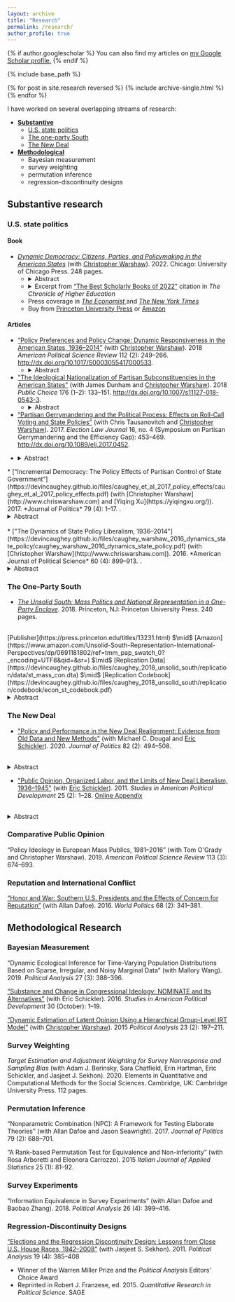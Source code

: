 ```yaml
---
layout: archive
title: "Research"
permalink: /research/
author_profile: true
---
```


{% if author.googlescholar %}
  You can also find my articles on <u><a href="{{author.googlescholar}}">my Google Scholar profile</a>.</u>
{% endif %}

{% include base_path %}

{% for post in site.research reversed %}
  {% include archive-single.html %}
{% endfor %}


I have worked on several overlapping streams of research:


  * [**Substantive**](#substantive-research)
      * [U.S. state politics](#state-politics)
      * [The one-party South](#the-one-party-south)
      * [The New Deal](#the-new-deal)
  * [**Methodological**](#methodological-research)
      * Bayesian measurement
      * survey weighting
      * permutation inference
      * regression-discontinuity designs

## Substantive research ##

### U.S. state politics ###

#### Book ####

<ul>
  <li><a href="https://devincaughey.github.io/files/caughey_warshaw_2022_dynamic_democracy/caughey_warshaw_2022_dynamic_democracy.pdf"><em>Dynamic Democracy: Citizens, Parties, and Policymaking in the American States</em></a> (with <a href="http://www.chriswarshaw.com">Christopher Warshaw</a>). 2022. Chicago: University of Chicago Press. 248 pages.<ul>
      <li>
	<details>
	  <summary> Abstract </summary>
	    Scholars of American politics have long been skeptical of ordinary citizens’ capacity to influence, let alone control, their governments. Drawing on over eight decades of state-level evidence on public opinion, elections, and policymaking, *Dynamic Democracy* poses a powerful challenge to this pessimistic view. It reveals that although American democracy cannot be taken for granted, state policymaking is far more responsive to citizens’ demands than skeptics claim. Although governments respond sluggishly in the short term, over the long term, electoral incentives induce state parties and politicians—and ultimately policymaking—to adapt to voters’ preferences. The authors take an empirical and theoretical approach that allows them to assess democracy as a dynamic process. Their evidence across states and over time gives them new leverage to assess relevant outcomes and trends, including the evolution of mass partisanship, mass ideology, and the relationship between partisanship and ideology since the mid-twentieth century; the nationalization of state-level politics; the mechanisms through which voters hold incumbents accountable; the performance of moderate candidates relative to extreme candidates; and the quality of state-level democracy today relative to state-level democracy in other periods.
	</details>
      </li>
      <li>
	<details>
	  <summary> Excerpt from <a href="https://www.chronicle.com/article/the-best-scholarly-books-of-2022">&#8220;The Best Scholarly Books of 2022&#8221;</a> citation in <em>The Chronicle of Higher Education</em><br/>
	  </summary>
	    "It is easy to be pessimistic about American democracy. Elected officials appear far more interested in scoring partisan points than crafting policy that represents their constituents&#8230;<em>Dynamic Democracy</em> presents a powerful, data-drenched rejoinder to this line of thinking. The authors argue that, at the state level, policy has been surprisingly reflective of public preferences. Slowly but surely, as voters’ preferences change, so too have the policies of the states in which they live. In the typically staid field of quantitative American politics, Caughey and Warshaw have written a book that speaks to urgent concerns about the state of our democracy."
	</details>
      </li>
      <li> Press coverage in <a href="https://www.economist.com/interactive/briefing/2022/09/03/american-policy-is-splitting-state-by-state-into-two-blocs"><em>The Economist</em> </a> and <a href="https://www.nytimes.com/2022/09/07/opinion/democracy-states-america.html"><em>The New York Times</em> </a>
      </li>
      <li> Buy from <a href="https://press.uchicago.edu/ucp/books/book/chicago/D/bo180512815.html">Princeton University Press</a> or <a href="https://www.amazon.com/Dynamic-Democracy-Elections-Policymaking-American/dp/0226822222">Amazon</a>
      </li>
    </ul>
  </li>
</ul>

#### Articles ####

  * [“Policy Preferences and Policy Change: Dynamic Responsiveness in the American States, 1936–2014”](https://devincaughey.github.io/files/caughey_warshaw_2018_dynamic_responsiveness/caughey_warshaw_2018_dynamic_responsiveness.pdf) (with [Christopher Warshaw](http://www.chriswarshaw.com)). 2018 *American Political Science Review* 112 (2): 249–266. <http://dx.doi.org/10.1017/S0003055417000533>.
      <ul>
	<li><details>
	    <summary> Abstract </summary>
	      Using eight decades of data, we examine the magnitude, mechanisms, and moderators of dynamic responsiveness in the American states. We show that on both economic and (especially) social issues, the liberalism of state publics predicts future change in state policy liberalism. Dynamic responsiveness is gradual, however; large policy shifts are the result of the cumulation of incremental responsiveness over many years. Partisan control of government appears to mediate only a fraction of responsiveness, suggesting that, contrary to conventional wisdom, responsiveness occurs in large part through the adaptation of incumbent officials. Dynamic responsiveness has increased over time but does not seem to be influenced by institutions such as direct democracy or campaign finance regulations. We conclude that our findings, though in some respects normatively ambiguous, on the whole paint a reassuring portrait of statehouse democracy.
	  </details>
	  </li>
      </ul>
  * ["The Ideological Nationalization of Partisan Subconstituencies in the American States"](https://devincaughey.github.io/files/caughey_et_al_2018_ideological_nationalization/caughey_et_al_2018_ideological_nationalization.pdf) (with James Dunham and [Christopher Warshaw](http://www.chriswarshaw.com)). 2018 *Public Choice* 176 (1–2): 133–151. <http://dx.doi.org/10.1007/s11127-018-0543-3>.
	<ul>
	  <li><details>
	      <summary>Abstract </summary>
	      Since the mid-twentieth century, elite political behavior in the United States has become much more nationalized. In Congress, for example, within-party geographic cleavages have declined, roll-call voting has become more one-dimensional, and Democrats and Republicans have diverged along this main dimension of national partisan conflict. The existing literature finds that citizens have only weakly and belatedly mimicked elite trends. We show, however, that a different picture emerges if we focus not on individual citizens, but on the aggregate characteristics of geographic constituencies. Using biennial estimates of the economic, racial, and social policy liberalism of the average Democrat and Republican in each state over the past six decades, we demonstrate a surprisingly close correspondence between mass and elite trends. Specifically, we find that: (1) ideological divergence between Democrats and Republicans has widened dramatically within each domain, just as it has in Congress; (2) ideological variation across senators’ partisan subconstituencies is now explained almost completely by party rather than state, closely tracking trends in the Senate; and (3) economic, racial, and social liberalism have become highly correlated across partisan subconstituencies, just as they have across members of Congress. Overall, our findings contradict the reigning consensus that polarization in Congress has proceeded much more rapidly and extensively than polarization in the mass public.
	    </details>
	  </li>
	</ul>
  * [“Partisan Gerrymandering and the Political Process: Effects on Roll-Call Voting and State Policies”](https://devincaughey.github.io/files/caughey_et_al_2017_partisan_gerrymandering/caughey_et_al_2017_partisan_gerrymandering.pdf) (with Chris Tausanovitch and [Christopher Warshaw](http://www.chriswarshaw.com)). 2017. *Election Law Journal* 16, no. 4 (Symposium on Partisan Gerrymandering and the Efficiency Gap): 453–469. <http://dx.doi.org/10.1089/elj.2017.0452>. 
<ul>
  <li><details>
<summary>Abstract </summary>
Recent scholarship has documented the advantages of a new measure of partisan gerrymandering: the difference in the parties' wasted votes, divided by the total number of votes cast. This measure, known as the efficiency gap (EG), can be calculated directly from aggregate vote totals, facilitating comparison of the severity of party gerrymandering across states and time. In this article, we conduct the first analysis of the EG's effects on legislative representation and policymaking in the states. We first show that the partisan outcome of legislative elections has important causal effects on the ideological representation of individual districts, the ideological composition of legislative chambers, and the conservatism of state policymaking. We then show that variation in the EG across state-years is associated with systematic differences in the ideological location of the median state legislator and in the conservatism of state policies. These results suggest that partisan gerrymandering has major consequences not only for who wins elections but for the political process as a whole.
</details>
</ul>
  * [“Incremental Democracy: The Policy Effects of Partisan Control of State Government”](https://devincaughey.github.io/files/caughey_et_al_2017_policy_effects/caughey_et_al_2017_policy_effects.pdf) (with [Christopher Warshaw](http://www.chriswarshaw.com) and [Yiqing Xu](https://yiqingxu.org/)). 2017. *Journal of Politics* 79 (4): 1–17. <http://dx.doi.org/10.1086/692669>.
<br>
<details>
<summary>Abstract </summary>
How much does it matter whether Democrats or Republicans control the government? Unless the two parties converge completely, election outcomes should have some impact on policy, but the existing evidence for policy effects of party control is surprisingly weak and inconsistent. We bring clarity to this question, using regression-discontinuity and dynamic panel analyses to estimate the effects of party control of state legislatures and governorships on a new annual measure of state policy liberalism. We find that throughout the 1936–2014 period, electing Democrats has led to more liberal policies, but that in recent decades the policy effects of party control have approximately doubled in magnitude. We present evidence that this increase is at least partially explained by the ideological divergence of the parties’ office holders and electoral coalitions. At the same time, we also show that party effects remain substantively modest, paling relative to policy differences across states.
</details>
<br>
  * ["The Dynamics of State Policy Liberalism, 1936–2014"](https://devincaughey.github.io/files/caughey_warshaw_2016_dynamics_state_policy/caughey_warshaw_2016_dynamics_state_policy.pdf) (with [Christopher Warshaw](http://www.chriswarshaw.com)). 2016. *American Journal of Political Science* 60 (4): 899–913. <http://dx.doi.org/10.1111/ajps.12219>.
<details>
<summary>Abstract </summary>
Applying a dynamic latent-variable model to data on 148 policies collected over eight decades (1936–2014), we produce the first yearly measure of the policy liberalism of U.S. states. Our dynamic measure of state policy liberalism marks an important advance over existing measures, almost all of which are purely cross-sectional and thus cannot be used to study policy change. We find that, in the aggregate, the policy liberalism of U.S. states steadily increased between the 1930s and 1970s and then largely plateaued. The policy liberalism of most states has remained stable in relative terms, though several states have shifted considerably over time. We also find surprisingly little evidence of multidimensionality in state policy outputs. Our new estimates of state policy liberalism have broad application to the study of political development, representation, accountability, and other important issues in political science.
</details>

### The One-Party South ###


  * [*The Unsolid South: Mass Politics and National Representation in a One-Party Enclave*](https://devincaughey.github.io/files/caughey_2018_unsolid_south/caughey_2018_unsolid_south.pdf). 2018. Princeton, NJ: Princeton University Press. 240 pages.
  <br>
  [Publisher](https://press.princeton.edu/titles/13231.html) $\mid$ [Amazon](https://www.amazon.com/Unsolid-South-Representation-International-Perspectives/dp/0691181802/ref=tmm_pap_swatch_0?_encoding=UTF8&qid=&sr=) $\mid$ [Replication Data](https://devincaughey.github.io/files/caughey_2018_unsolid_south/replication/data/st_mass_con.dta) $\mid$ [Replication Codebook](https://devincaughey.github.io/files/caughey_2018_unsolid_south/replication/codebook/econ_st_codebook.pdf) 
  <details>
<summary> Abstract </summary>
This book examines congressional representation in the Jim Crow South in the decades following the New Deal. Marshaling a combination of qualitative and qualitative evidence, I dispute the conventional wisdom that lack of partisan competition destroyed the electoral connection between Southern members of Congress (MCs) and their constituents. I show that although Black Southerners were almost totally disenfranchised, the class-biased exclusion of White Southerners (through devices such as the poll tax) was both less extensive and, given sufficient motivation and mobilization, more easily overcome. Furthermore, while the South did lack partisan competition, the so-called White primary offered meaningful opportunities for electoral competition within the one-party system. The consequence, I argue, was that Southern MCs' responsiveness to their enfranchised (i.e., White) constituents was not noticeably weaker than their non-Southern counterparts.<br><br>These conclusions have major historical as well as theoretical implications. From the standpoint of historical interpretation, they provide an alternative explanation for Southern MCs' rapid turn to the right in the late 1930s, which set sharp limits on the scope of New Deal reform. This conservative reaction was driven less by incentives internal to Congress than by a broad-based reaction in the Southern White public. More generally, my findings suggest that Southern MCs were neither autonomous agents nor pliant tools of the economic elite, but rather electorally motivated politicians operating within a regime that mixed racist and authoritarian features with inclusive and democratic ones. The theoretical implications of these conclusions are broad in scope, not least because many regimes around the world have a similar hybrid character. The example of the one-party South suggests that public opinion can and does play an major role in such regimes, but in ways that may be heavily conditioned by institutional context. In particular, intraparty competition can be sufficient to incentivize responsiveness to constituent preferences, but only where non-party informational cues are available, as they were in congressional but not state-level Southern politics.
</details>



### The New Deal ###

  *  ["Policy and Performance in the New Deal Realignment: Evidence from Old Data and New Methods"](https://devincaughey.github.io/files/caughey_et_al_2020_new_deal_realignment/caughey_et_al_2020_new_deal_realignment.pdf) (with Michael C. Dougal and [Eric Schickler](https://polisci.berkeley.edu/people/person/eric-schickler)). 2020. *Journal of Politics* 82 (2): 494–508.
<br>
<details>
<summary> Abstract </summary>
Recent research has challenged the policy bases of the New Deal realignment, arguing that it was instead driven by retrospective evaluations of the economy. Using a comprehensive analysis of opinion polls conducted in 1936–52, we argue that policy preferences were far from irrelevant. At the individual level, presidential Republicans who became Democrats were much more supportive of New Deal policies than those who remained loyal (vice versa for Democrats). At the state level, both public support for the New Deal—as measured by a group-level item response model—and income growth predict pro-Democratic shifts in presidential elections. In short, the realignment was rooted in both policy preferences and economic retrospection. Moreover, mass support for the New Deal, unlike partisan identification, was a leading indicator of long-term electoral trends, predicting presidential elections decades in the future even better than it does contemporaneous elections.
</details>

  * ["Public Opinion, Organized Labor, and the Limits of New Deal Liberalism, 1936–1945"](https://devincaughey.github.io/files/schickler_caughey_2011_opinion_new_deal/schickler_caughey_2011_opinion_new_deal.pdf) (with [Eric Schickler](https://polisci.berkeley.edu/people/person/eric-schickler)). 2011. *Studies in American Political Development* 25 (2): 1–28. [Online Appendix](https://devincaughey.github.io/files/schickler_caughey_2011_opinion_new_deal/schickler_caughey_2011_opinion_new_deal_appendix.docx)
<br>
<details>
<summary> Abstract </summary>
The seemingly wide opening for liberal domestic policy innovation by the U.S. federal government in the early-to-mid-1930s gave way to a much more limited agenda in the late 1930s and 1940s. The latter years saw the consolidation and gradual extension of several key programs (e.g., Social Security and Keynesian macroeconomic management), but also the frustration of liberal hopes for an expansive “cradle-to-grave” welfare state marked by strong national unions, national health insurance, and full employment policies. Drawing upon rarely used early public opinion polls, we explore the dynamics of public opinion regarding New Deal liberalism during this pivotal era. We argue that a broadly based reaction against labor unions created a difficult backdrop for liberal programmatic advances. We find that this anti-labor reaction was especially virulent in the South but divided even Northern Democrats, thus creating an effective wedge issue for Republicans and their Southern conservative allies. More generally, we find that the mass public favored most of the specific programs created by the New Deal, but was hardly clamoring for major expansions of the national government's role in the late 1930s and 1940s. These findings illuminate the role played by the South in constraining New Deal liberalism while also highlighting the tenuousness of the liberal majority in the North.
</details>

### Comparative Public Opinion ###

“Policy Ideology in European Mass Publics, 1981–2016” (with Tom O'Grady and Christopher Warshaw). 2019. *American Political Science Review* 113 (3): 674–693.

### Reputation and International Conflict ###

[“Honor and War: Southern U.S. Presidents and the Effects of Concern for Reputation”](https://devincaughey.github.io/files/dafoe_caughey_2016_honor_war/dafoe_caughey_2016_honor_war.pdf) (with Allan Dafoe). 2016. *World Politics* 68 (2): 341–381.

## Methodological Research ##

### Bayesian Measurement ###

“Dynamic Ecological Inference for Time-Varying Population Distributions Based on Sparse, Irregular, and Noisy Marginal Data” (with Mallory Wang). 2019. *Political Analysis* 27 (3): 388–396.

[“Substance and Change in Congressional Ideology: NOMINATE and Its Alternatives”](https://devincaughey.github.io/files/caughey_schickler_2016_nominate/caughey_schickler_2016_nominate.pdf) (with Eric Schickler). 2016. *Studies in American Political Development* 30 (October): 1–19.

[“Dynamic Estimation of Latent Opinion Using a Hierarchical Group-Level IRT Model”](https://devincaughey.github.io/files/caughey_warshaw_2015_dynamic_opinion_irt/caughey_warshaw_2015_dynamic_opinion_irt.pdf) (with [Christopher Warshaw](http://www.chriswarshaw.com)). 2015 *Political Analysis* 23 (2): 197–211.

### Survey Weighting ###

*Target Estimation and Adjustment Weighting for Survey Nonresponse and Sampling Bias* (with Adam J. Berinsky, Sara Chatfield, Erin Hartman, Eric Schickler, and Jasjeet J. Sekhon). 2020. Elements in Quantitative and Computational Methods for the Social Sciences. Cambridge, UK: Cambridge University Press. 112 pages.

### Permutation Inference ###

“Nonparametric Combination (NPC): A Framework for Testing Elaborate Theories” (with Allan Dafoe and Jason Seawright). 2017. *Journal of Politics* 79 (2): 688–701.

“A Rank-based Permutation Test for Equivalence and Non-inferiority” (with Rosa Arboretti and Eleonora Carrozzo). 2015 *Italian Journal of Applied Statistics* 25 (1): 81–92.

### Survey Experiments ###

“Information Equivalence in Survey Experiments” (with Allan Dafoe and Baobao Zhang). 2018. *Political Analysis* 26 (4): 399–416.

### Regression-Discontinuity Designs ###

[“Elections and the Regression Discontinuity Design: Lessons from Close U.S. House Races, 1942–2008”](https://devincaughey.github.io/files/caughey_sekhon_2011_election_rd/caughey_sekhon_2011_election_rd.pdf) (with Jasjeet S. Sekhon). 2011. *Political Analysis* 19 (4): 385–408

  * Winner of the Warren Miller Prize and the *Political Analysis* Editors' Choice Award
  * Reprinted in Robert J. Franzese, ed. 2015. *Quantitative Research in Political Science*. SAGE

